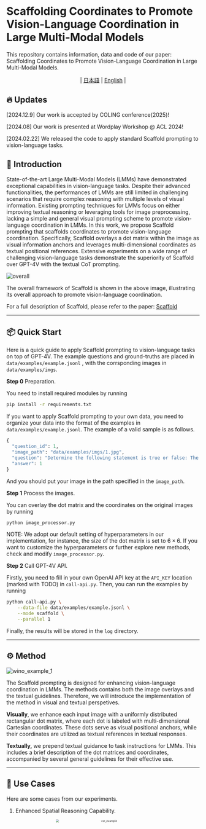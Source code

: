 # Scaffolding Coordinates to Promote Vision-Language Coordination in Large Multi-Modal Models

This repository contains information, data and code of our paper: Scaffolding Coordinates to Promote Vision-Language Coordination in Large Multi-Modal Models.


<div align="center">

 | [日本語](docs/README_JP.md) | [English](README.md) |

</div>

## 🔥 Updates

[2024.12.9] Our work is accepted by COLING conference(2025)!

[2024.08] Our work is presented at Wordplay Workshop @ ACL 2024!

[2024.02.22] We released the code to apply standard Scaffold prompting to vision-language tasks.

## 📍 Introduction

State-of-the-art Large Multi-Modal Models (LMMs) have demonstrated exceptional capabilities in vision-language tasks. Despite their advanced functionalities, the performances of LMMs are still limited in challenging scenarios that require complex reasoning with multiple levels of visual information. Existing prompting techniques for LMMs focus on either improving textual reasoning or leveraging tools for image preprocessing, lacking a simple and general visual prompting scheme to promote vision-language coordination in LMMs. In this work, we propose Scaffold prompting that scaffolds coordinates to promote vision-language coordination. Specifically, Scaffold overlays a dot matrix within the image as visual information anchors and leverages multi-dimensional coordinates as textual positional references. Extensive experiments on a wide range of challenging vision-language tasks demonstrate the superiority of Scaffold over GPT-4V with the textual CoT prompting.

![overall](assets/overall.jpg)

The overall framework of Scaffold is shown in the above image, illustrating its overall approach to promote vision-language coordination.

For a full description of Scaffold, please refer to the paper: [Scaffold](https://arxiv.org/abs/2402.12058)


---

## 📦 Quick Start

Here is a quick guide to apply Scaffold prompting to vision-language tasks on top of GPT-4V. The example questions and ground-truths are placed in `data/examples/example.jsonl` , with the corrsponding images in `data/examples/imgs`.

**Step 0** Preparation.

You need to install required modules by running

```bash
pip install -r requirements.txt
```

If you want to apply Scaffold prompting to your own data, you need to organize your data into the format of the examples in `data/examples/example.jsonl`. The example of a valid sample is as follows.

```python
{
  "question_id": 1, 
  "image_path": "data/examples/imgs/1.jpg", 
  "question": "Determine the following statement is true or false: The person is facing the banana.", 
  "answer": 1
}
```

And you should put your image in the path specified in the `image_path`.

**Step 1** Process the images.

You can overlay the dot matrix and the coordinates on the original images by running

```bash
python image_processor.py
```

NOTE: We adopt our default setting of hyperparameters in our implementation, for instance, the size of the dot matrix is set to $6 \times 6$. If you want to customize the hyperparameters or further explore new methods, check and modify `image_processor.py`.

**Step 2** Call GPT-4V API.

Firstly, you need to fill in your own OpenAI API key at the `API_KEY` location (marked with TODO) in `call-api.py`. Then, you can run the examples by running

```bash
python call-api.py \
	--data-file data/examples/example.jsonl \
	--mode scaffold \
	--parallel 1
```

Finally, the results will be stored in the `log` directory.

---

## ⚙️ Method

![wino_example_1](assets/wino_example_1.jpg)

The Scaffold prompting is designed for enhancing vision-language coordination in LMMs. The methods contains both the image overlays and the textual guidelines. Therefore, we will introduce the implementation of the method in visual and textual perspetives.

**Visually**, we enhance each input image with a uniformly distributed rectangular dot matrix, where each dot is labeled with multi-dimensional Cartesian coordinates. These dots serve as visual positional anchors, while their coordinates are utilized as textual references in textual responses. 

**Textually,**  we prepend textual guidance to task instructions for LMMs. This includes a brief description of the dot matrices and coordinates, accompanied by several general guidelines for their effective use. 


---

## 🚀 Use Cases

Here are some cases from our experiments.

1. Enhanced Spatial Reasoning Capability.

   <div align=center>
   <img src="assets/vsr_example.jpg" alt="vsr_example" width="75%" style="zoom: 50%;" />
   </div>

2. Improved Compositional Reasoning Capability.

   <div align=center>
   <img src="assets/wino_example_2.jpg" alt="wino_example_2" width="75%" style="zoom:50%;" />
   </div>

3. Elicited Visual Search Capability on high-resolution images.

   <div align=center>
   <img src="assets/vstar_example.jpg" alt="vstar_example" width="75%" style="zoom:50%;" />
   </div>

---

## 📂 Results

We conduct extensive experiments on 11 challenging vision-language benchmarks on top of GPT-4V and the results are as follows.

![results](assets/results.jpg)

![active_perception](assets/active_perception.jpg)

Furthermore, we combine Scaffold with active perception and conduct experiments on V* Bench direct_attributes subset. The results, detailed as follows, indicate that Scaffold can function as an effective scaffold for active perception.

<div align=center>
<img src="assets/results_active.jpg" alt="results_active" width="75%" style="zoom:33%;" />
</div>

## 👏 Citation

```
@misc{lei2024scaffolding,
      title={Scaffolding Coordinates to Promote Vision-Language Coordination in Large Multi-Modal Models}, 
      author={Xuanyu Lei and Zonghan Yang and Xinrui Chen and Peng Li and Yang Liu},
      year={2024},
      eprint={2402.12058},
      archivePrefix={arXiv},
      primaryClass={cs.CV}
}
```
